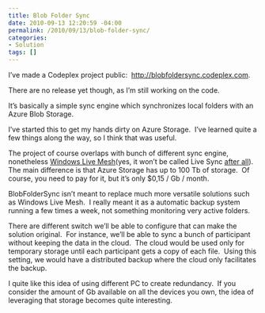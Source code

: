 ```yaml
---
title: Blob Folder Sync
date: 2010-09-13 12:20:59 -04:00
permalink: /2010/09/13/blob-folder-sync/
categories:
- Solution
tags: []
---
```

<p>I’ve made a Codeplex project public:&#160; <a href="http://blobfoldersync.codeplex.com">http://blobfoldersync.codeplex.com</a>.</p>  <p>There are no release yet though, as I’m still working on the code.</p>  <p>It’s basically a simple sync engine which synchronizes local folders with an Azure Blob Storage.</p>  <p>I’ve started this to get my hands dirty on Azure Storage.&#160; I’ve learned quite a few things along the way, so I think that was useful.</p>  <p>The project of course overlaps with bunch of different sync engine, nonetheless <a href="http://mesh.com/">Windows Live Mesh</a>(yes, it won’t be called Live Sync <a href="http://vincentlauzon.wordpress.com/2010/08/27/live-mesh-is-back/">after all</a>).&#160; The main difference is that Azure Storage has up to 100 Tb of storage.&#160; Of course, you need to pay for it, but it’s only $0,15 / Gb / month.</p>  <p>BlobFolderSync isn’t meant to replace much more versatile solutions such as Windows Live Mesh.&#160; I really meant it as a automatic backup system running a few times a week, not something monitoring very active folders.</p>  <p>There are different switch we’ll be able to configure that can make the solution original.&#160; For instance, we’ll be able to sync a bunch of participant without keeping the data in the cloud.&#160; The cloud would be used only for temporary storage until each participant gets a copy of each file.&#160; Using this setting, we would have a distributed backup where the cloud only facilitates the backup.</p>  <p>I quite like this idea of using different PC to create redundancy.&#160; If you consider the amount of Gb available on all the devices you own, the idea of leveraging that storage becomes quite interesting.</p>